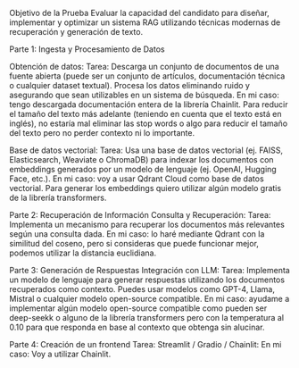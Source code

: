 Objetivo de la Prueba
Evaluar la capacidad del candidato para diseñar, implementar y optimizar un sistema RAG utilizando técnicas modernas de recuperación y generación de texto.


Parte 1: Ingesta y Procesamiento de Datos

Obtención de datos:
Tarea: Descarga un conjunto de documentos de una fuente abierta (puede ser un conjunto de artículos, documentación técnica o cualquier dataset textual).
Procesa los datos eliminando ruido y asegurando que sean utilizables en un sistema de búsqueda.
En mi caso: tengo descargada documentación entera de la librería Chainlit. Para reducir el tamaño del texto más adelante (teniendo en cuenta que el texto está en inglés), no estaría mal eliminar las stop words o algo para reducir el tamaño del texto pero no perder contexto ni lo importante.


Base de datos vectorial:
Tarea: Usa una base de datos vectorial (ej. FAISS, Elasticsearch, Weaviate o ChromaDB) para indexar los documentos con embeddings generados por un modelo de lenguaje (ej. OpenAI, Hugging Face, etc.).
En mi caso: voy a usar Qdrant Cloud como base de datos vectorial. Para generar los embeddings quiero utilizar algún modelo gratis de la librería transformers.


Parte 2: Recuperación de Información
Consulta y Recuperación:
Tarea: Implementa un mecanismo para recuperar los documentos más relevantes según una consulta dada.
En mi caso: lo haré mediante Qdrant con la similitud del coseno, pero si consideras que puede funcionar mejor, podemos utilizar la distancia euclidiana.


Parte 3: Generación de Respuestas
Integración con LLM:
Tarea: Implementa un modelo de lenguaje para generar respuestas utilizando los documentos recuperados como contexto.
Puedes usar modelos como GPT-4, Llama, Mistral o cualquier modelo open-source compatible.
En mi caso: ayudame a implementar algún modelo open-source compatible como pueden ser deep-seekk o alguno de la librería transformers pero con la temperatura al 0.10 para que responda en base al contexto que obtenga sin alucinar.


Parte 4: Creación de un frontend
Tarea: Streamlit / Gradio / Chainlit:
En mi caso: Voy a utilizar Chainlit.